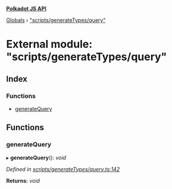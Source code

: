 **[Polkadot JS API](../README.md)**

[Globals](../globals.md) › [&quot;scripts/generateTypes/query&quot;](_scripts_generatetypes_query_.md)

# External module: "scripts/generateTypes/query"

## Index

### Functions

* [generateQuery](_scripts_generatetypes_query_.md#generatequery)

## Functions

###  generateQuery

▸ **generateQuery**(): *void*

*Defined in [scripts/generateTypes/query.ts:142](https://github.com/polkadot-js/api/blob/68a3b18/packages/types/src/scripts/generateTypes/query.ts#L142)*

**Returns:** *void*